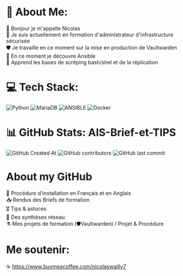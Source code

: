 # 💫 About Me:
👋 Bonjour je m'appelle Nicolas <br>🌱 Je suis actuellement en formation d'administrateur d'infrastructure sécurisée<br>🛡️ Je travaille en ce moment sur la mise en production de Vaultwarden <br>👀 En ce moment je découvre Ansible <br>🤖 Apprend les bases de scritping bash/shel et de la réplication <br> 


# 💻 Tech Stack:
![Python](https://img.shields.io/badge/python-3670A0?style=for-the-badge&logo=python&logoColor=ffdd54) ![MariaDB](https://img.shields.io/badge/MariaDB-003545?style=for-the-badge&logo=mariadb&logoColor=white) ![ANSIBLE](https://img.shields.io/badge/ansible-%231A1918.svg?style=for-the-badge&logo=ansible&logoColor=white) ![Docker](https://img.shields.io/badge/docker-%230db7ed.svg?style=for-the-badge&logo=docker&logoColor=white)
# 📊 GitHub Stats: **AIS-Brief-et-TIPS**

![GitHub Created At](https://img.shields.io/github/created-at/NicolasW-7/AIS-Brief-et-TIPS) ![GitHub contributors](https://img.shields.io/github/contributors/NicolasW-7/AIS-Brief-et-TIPS) ![GitHub last commit](https://img.shields.io/github/last-commit/NicolasW-7/AIS-Brief-et-TIPS) 

# About my GitHub

🧭 Procédure d'installation en Français et en Anglais <br> 📥 Rendus des Briefs de formation <br> 🎖️ Tips & astuces <br> 🔗 Des synthèses réseau <br>  ⚗️ Mes projets de formation (🛡️Vaultwarden) / Projet & Procédure <br>

# Me soutenir: 

☕ https://www.buymeacoffee.com/nicolaswailly7